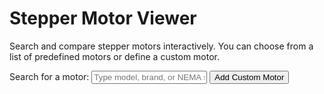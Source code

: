 # Stepper Motor Viewer

Search and compare stepper motors interactively. You can choose from a list of predefined motors or define a custom motor.

<div id="motor-viewer-root">
  <div class="motor-search">
    <label for="motor-search-input">Search for a motor:</label>
    <input type="text" id="motor-search-input" placeholder="Type model, brand, or NEMA size..." />
    <button id="add-custom-motor-btn">Add Custom Motor</button>
  </div>

  <div id="motor-list"></div>
  <canvas id="motor-chart" height="300"></canvas>
</div>

<link rel="stylesheet" href="assets/js/motor-viewer.css">
<script src="https://cdn.jsdelivr.net/npm/chart.js"></script>
<script src="assets/js/motor-viewer.js"></script>
